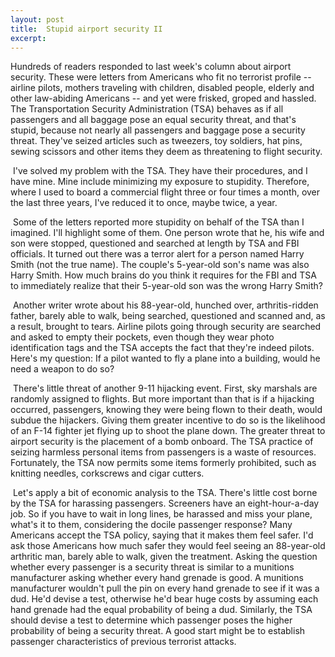 ```yaml
---
layout: post
title:  Stupid airport security II
excerpt:
---
```












Hundreds of readers responded to last week's column about airport security. These were letters from Americans who fit no terrorist profile -- airline pilots, mothers traveling with children, disabled people, elderly and other law-abiding Americans -- and yet were frisked, groped and hassled. The Transportation Security Administration (TSA) behaves as if all passengers and all baggage pose an equal security threat, and that's stupid, because not nearly all passengers and baggage pose a security threat. They've seized articles such as tweezers, toy soldiers, hat pins, sewing scissors and other items they deem as threatening to flight security.

 I've solved my problem with the TSA. They have their procedures, and I have mine. Mine include minimizing my exposure to stupidity. Therefore, where I used to board a commercial flight three or four times a month, over the last three years, I've reduced it to once, maybe twice, a year.

 Some of the letters reported more stupidity on behalf of the TSA than I imagined. I'll highlight some of them. One person wrote that he, his wife and son were stopped, questioned and searched at length by TSA and FBI officials. It turned out there was a terror alert for a person named Harry Smith (not the true name). The couple's 5-year-old son's name was also Harry Smith. How much brains do you think it requires for the FBI and TSA to immediately realize that their 5-year-old son was the wrong Harry Smith?

 Another writer wrote about his 88-year-old, hunched over, arthritis-ridden father, barely able to walk, being searched, questioned and scanned and, as a result, brought to tears. Airline pilots going through security are searched and asked to empty their pockets, even though they wear photo identification tags and the TSA accepts the fact that they're indeed pilots. Here's my question: If a pilot wanted to fly a plane into a building, would he need a weapon to do so?

 There's little threat of another 9-11 hijacking event. First, sky marshals are randomly assigned to flights. But more important than that is if a hijacking occurred, passengers, knowing they were being flown to their death, would subdue the hijackers. Giving them greater incentive to do so is the likelihood of an F-14 fighter jet flying up to shoot the plane down. The greater threat to airport security is the placement of a bomb onboard. The TSA practice of seizing harmless personal items from passengers is a waste of resources. Fortunately, the TSA now permits some items formerly prohibited, such as knitting needles, corkscrews and cigar cutters.

 Let's apply a bit of economic analysis to the TSA. There's little cost borne by the TSA for harassing passengers. Screeners have an eight-hour-a-day job. So if you have to wait in long lines, be harassed and miss your plane, what's it to them, considering the docile passenger response? Many Americans accept the TSA policy, saying that it makes them feel safer. I'd ask those Americans how much safer they would feel seeing an 88-year-old arthritic man, barely able to walk, given the treatment. Asking the question whether every passenger is a security threat is similar to a munitions manufacturer asking whether every hand grenade is good. A munitions manufacturer wouldn't pull the pin on every hand grenade to see if it was a dud. He'd devise a test, otherwise he'd bear huge costs by assuming each hand grenade had the equal probability of being a dud. Similarly, the TSA should devise a test to determine which passenger poses the higher probability of being a security threat. A good start might be to establish passenger characteristics of previous terrorist attacks.


